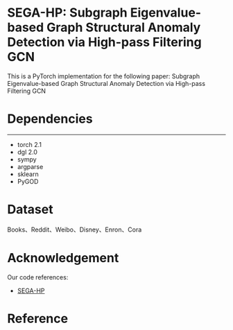# SEGA-HP: Subgraph Eigenvalue-based Graph Structural Anomaly Detection via High-pass Filtering GCN

This is a PyTorch implementation for the following paper:
Subgraph Eigenvalue-based Graph Structural Anomaly Detection via High-pass Filtering GCN

# Dependencies
----------------------
- torch 2.1
- dgl 2.0
- sympy
- argparse
- sklearn
- PyGOD

# Dataset
Books、Reddit、Weibo、Disney、Enron、Cora

# Acknowledgement
Our code references:
- [SEGA-HP]([(https://github.com/meteor0033/SEGA-HP)])

# Reference 

